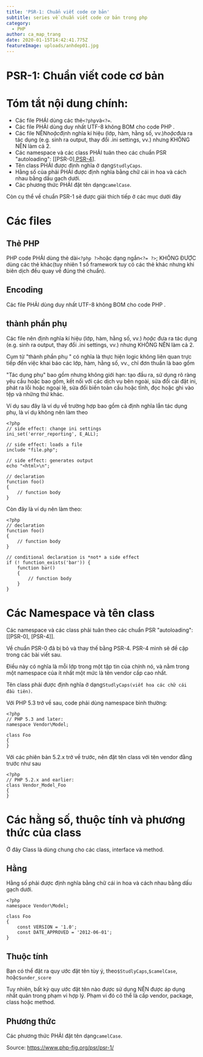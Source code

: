```yaml
---
title: 'PSR-1: Chuẩn viết code cơ bản'
subtitle: series về chuẩn viết code cơ bản trong php
category:
  - PHP
author: ca_map_trang
date: 2020-01-15T14:42:41.775Z
featureImage: uploads/anhdep01.jpg
---
```

# **PSR-1: Chuẩn viết code cơ bản**



# Tóm tắt nội dung chính:

* Các file PHÁI dùng các thẻ`<?php`và`<?=`.
* Các file PHẢI dùng duy nhất UTF-8 không BOM cho code PHP .
* Các file NÊN*hoặc*định nghĩa kí hiệu (lớp, hàm, hằng số, vv.)*hoặc*đưa ra tác dụng (e.g. sinh ra output, thay đổi .ini settings, vv.) nhưng KHÔNG NÊN làm cả 2.
* Các namespace và các class PHẢI tuân theo các chuẩn PSR "autoloading": \[[PSR-0],[PSR-4](https://viblo.asia/p/psr-4-trinh-tai-tu-dong-07LKXNxJlV4)].
* Tên class PHẢI được định nghĩa ở dạng`StudlyCaps`.
* Hằng số của phải PHẢI được định nghĩa bằng chữ cái in hoa và cách nhau bằng dấu gạch dưới.
* Các phương thức PHẢI đặt tên dạng`camelCase`.

Còn cụ thể về chuẩn PSR-1 sẽ được giải thích tiếp ở các mục dưới đây

# Các files

## Thẻ PHP

PHP code PHẢI dùng thẻ dài`<?php ?>`hoặc dạng ngắn`<?= ?>`; KHÔNG ĐƯỢC dùng các thẻ khác(tuy nhiên 1 số framework tuy có các thẻ khác nhưng khi biên dịch đều quay về đúng thẻ chuẩn).

## Encoding

Các file PHẢI dùng duy nhất UTF-8 không BOM cho code PHP .

## thành phần phụ 

Các file nên định nghĩa kí hiệu (lớp, hàm, hằng số, vv.) *hoặc* đưa ra tác dụng (e.g. sinh ra output, thay đổi .ini settings, vv.) nhưng KHÔNG NÊN làm cả 2.

Cụm từ "thành phần phụ " có nghĩa là thực hiện logic không liên quan trực tiếp đến việc khai báo các lớp, hàm, hằng số, vv., chỉ đơn thuần là bao gồm

"Tác dụng phụ" bao gồm nhưng không giới hạn: tạo đầu ra, sử dụng rõ ràng yêu cầu hoặc bao gồm, kết nối với các dịch vụ bên ngoài, sửa đổi cài đặt ini, phát ra lỗi hoặc ngoại lệ, sửa đổi biến toàn cầu hoặc tĩnh, đọc hoặc ghi vào tệp và những thứ khác.

Ví dụ sau đây là ví dụ về trường hợp bao gồm cả định nghĩa lẫn tác dụng phụ, là ví dụ không  nên làm theo

```none
<?php
// side effect: change ini settings
ini_set('error_reporting', E_ALL);

// side effect: loads a file
include "file.php";

// side effect: generates output
echo "<html>\n";

// declaration
function foo()
{
    // function body
}
```

Còn đây là ví dụ nên làm theo:

```none
<?php
// declaration
function foo()
{
    // function body
}

// conditional declaration is *not* a side effect
if (! function_exists('bar')) {
    function bar()
    {
        // function body
    }
}
```

# Các Namespace và tên class

Các namespace và các class phải tuân theo các chuẩn PSR "autoloading": \[[PSR-0], \[PSR-4]].

Về chuẩn PSR-0 đã bị bỏ và thay thế bằng PSR-4. PSR-4 mình sẽ đề cập trong các bài viết sau.

Điều này có nghĩa là mỗi lớp trong một tập tin của chính nó, và nằm trong một namespace của ít nhất một mức là tên vendor cấp cao nhất.

Tên class phải được định nghĩa ở dạng`StudlyCaps(viết hoa các chữ cái đầu tiên)`.

Với PHP 5.3 trở về sau, code phải dùng namespace bình thường:

```none
<?php
// PHP 5.3 and later:
namespace Vendor\Model;

class Foo
{
}
```

Với các phiên bản 5.2.x trở về trước, nên đặt tên class với tên vendor đằng trước như sau

```none
<?php
// PHP 5.2.x and earlier:
class Vendor_Model_Foo
{
}

```

# Các hằng số, thuộc tính và phương thức của class

Ở đây Class là dùng chung cho các class, interface và method.

## Hằng

Hằng số phải được định nghĩa bằng chữ cái in hoa và cách nhau bằng dấu gạch dưới.

```none
<?php
namespace Vendor\Model;

class Foo
{
    const VERSION = '1.0';
    const DATE_APPROVED = '2012-06-01';
}
```

## Thuộc tính

Bạn có thể đặt ra quy ước đặt tên tùy ý, theo`$StudlyCaps`,`$camelCase`, hoặc`$under_score`

Tuy nhiên, bất kỳ quy ước đặt tên nào được sử dụng NÊN được áp dụng nhất quán trong phạm vi hợp lý. Phạm vi đó có thể là cấp vendor, package, class hoặc method.

## Phương thức

Các phương thức PHẢI đặt tên dạng`camelCase`.





Source: <https://www.php-fig.org/psr/psr-1/>
